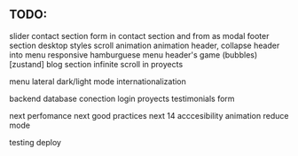 ## TODO:
slider
contact section
    form in contact section and from as modal
footer section
desktop styles
scroll animation
animation header, collapse header into menu
responsive
hamburguese menu
header's game (bubbles) [zustand]
blog section
infinite scroll in proyects

menu lateral
dark/light mode
internationalization

backend
database
conection
login
proyects
testimonials
form

next perfomance
next good practices
next 14
acccesibility
animation reduce mode

testing
deploy